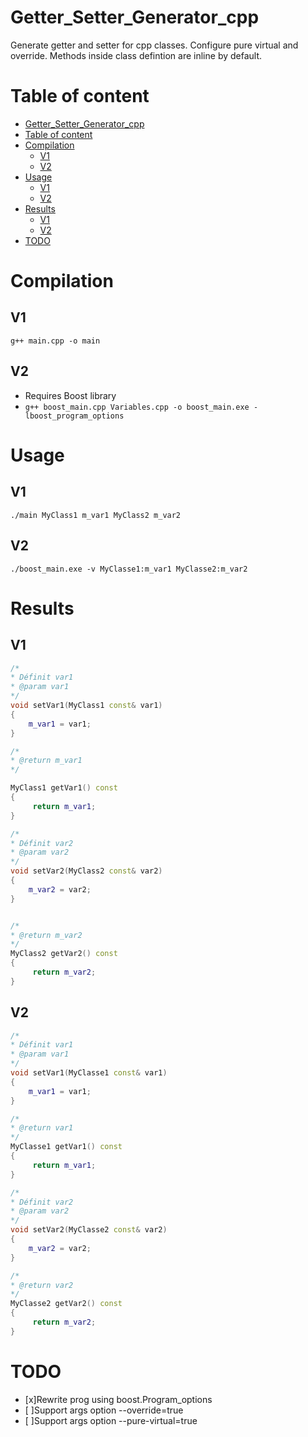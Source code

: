 # Getter_Setter_Generator_cpp
Generate getter and setter for cpp classes. Configure pure virtual and override. Methods inside class defintion are inline by default.

# Table of content
- [Getter\_Setter\_Generator\_cpp](#getter_setter_generator_cpp)
- [Table of content](#table-of-content)
- [Compilation](#compilation)
	- [V1](#v1)
	- [V2](#v2)
- [Usage](#usage)
	- [V1](#v1-1)
	- [V2](#v2-1)
- [Results](#results)
	- [V1](#v1-2)
	- [V2](#v2-2)
- [TODO](#todo)

# Compilation
## V1
```g++ main.cpp -o main```

## V2
- Requires Boost library
- ```g++ boost_main.cpp Variables.cpp -o boost_main.exe -lboost_program_options```

# Usage
## V1
```./main MyClass1 m_var1 MyClass2 m_var2```

## V2
```./boost_main.exe -v MyClasse1:m_var1 MyClasse2:m_var2```

# Results
## V1
```c++
/*
* Définit var1
* @param var1
*/
void setVar1(MyClass1 const& var1)
{
	m_var1 = var1;
}

/*
* @return m_var1
*/

MyClass1 getVar1() const
{
	 return m_var1;
}

/*
* Définit var2
* @param var2
*/
void setVar2(MyClass2 const& var2)
{
	m_var2 = var2;
}


/*
* @return m_var2
*/
MyClass2 getVar2() const
{
	 return m_var2;
}
```

## V2
```c++
/*
* Définit var1
* @param var1
*/
void setVar1(MyClasse1 const& var1)
{
	m_var1 = var1;
}

/*
* @return var1
*/
MyClasse1 getVar1() const
{
	 return m_var1;
}

/*
* Définit var2
* @param var2
*/
void setVar2(MyClasse2 const& var2)
{
	m_var2 = var2;
}

/*
* @return var2
*/
MyClasse2 getVar2() const
{
	 return m_var2;
}
```
# TODO
- [x]Rewrite prog using boost.Program_options
- [ ]Support args option --override=true
- [ ]Support args option --pure-virtual=true
